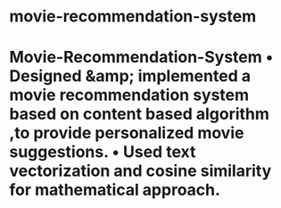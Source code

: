 # movie-recommendation-system
# Movie-Recommendation-System • Designed &amp;amp; implemented a movie recommendation system based on content based algorithm ,to provide personalized movie suggestions.   • Used text vectorization and cosine similarity for mathematical approach.

